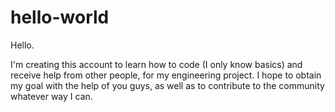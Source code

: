 # hello-world

Hello.

I'm creating this account to learn how to code (I only know basics) and receive help from other people, for my engineering project. I hope to obtain my goal with the help of you guys, as well as to contribute to the community whatever way I can.
